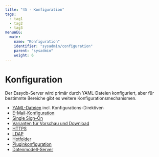 ```yaml
---
title: "45 - Konfiguration"
tags:
  - tag1
  - tag2
  - tag3
menuWEG:
  main:
    name: "Konfiguration"
    identifier: "sysadmin/configuration"
    parent: "sysadmin"
    weight: 6
---
```

# Konfiguration

Der Easydb-Server wird primär durch YAML-Dateien konfiguriert, aber für bestimmte Bereiche gibt es weitere Konfigurationsmechanismen.

- [YAML-Dateien](/en/sysadmin/konfiguration/) incl. Konfigurations-Direktiven
- [E-Mail-Konfiguration](/en/sysadmin/konfiguration/recipes/email/)
- [Single Sign-On](/en/sysadmin/konfiguration/recipes/sso)
- [Varianten für Vorschau und Download](/en/sysadmin/konfiguration/easydb-server.yml/produce)
- [HTTPS](/en/sysadmin/konfiguration/recipes/https)
- [LDAP](/en/sysadmin/konfiguration/easydb-server.yml/ldap/)
- [Hotfolder](/en/sysadmin/konfiguration/recipes/hotfolder/)
- [Pluginkonfiguration](/en/sysadmin/konfiguration/easydb-server.yml/plugin/)
- [Datenmodell-Server](/de/webfrontend/administration/datamodel/#objectstore)


[not ready]: # "- [EAS-Konfiguration](/de/sysadmin/konfiguration/eas)  "

[not ready2]: # "- [L10n-Konfiguration](/de/sysadmin/konfiguration/l10n)  "

[not ready3]: # "- [Einstellungen zur Laufzeitkonfiguration](/de/sysadmin/konfiguration/baseconfig)  "

